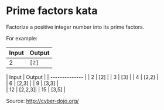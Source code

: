 # Prime factors kata

Factorize a positive integer number into its prime factors.

For example:

| **Input** | **Output** |
| --------- | ---------- |
|  2        | ```[2]```  |

| Input | Output |
| -------------- |
|  2    | [2]    | 
|  3    | [3]    |
|  4    | [2,2]  |  
|  6    | [2,3]  |
|  9    | [3,3]  |  
| 12    | [2,2,3]|
| 15    | [3,5]  | 

Source: <http://cyber-dojo.org/>
